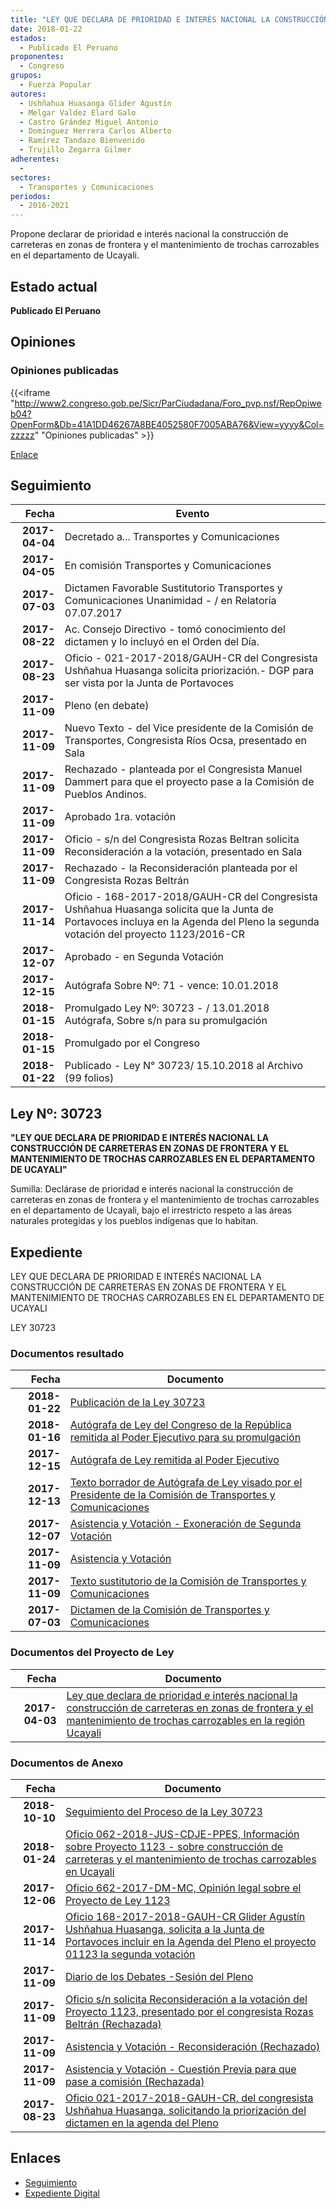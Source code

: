```yaml
---
title: "LEY QUE DECLARA DE PRIORIDAD E INTERÉS NACIONAL LA CONSTRUCCIÓN DE CARRETERAS EN ZONAS DE FRONTERA Y EL MANTENIMIENTO DE TROCHAS CARROZABLES EN LA REGIÓN UCAYALI"
date: 2018-01-22
estados: 
  - Publicado El Peruano
proponentes: 
  - Congreso
grupos: 
  - Fuerza Popular
autores: 
  - Ushñahua Huasanga Glider Agustín
  - Melgar Valdez Elard Galo
  - Castro Grández Miguel Antonio
  - Domínguez Herrera Carlos Alberto
  - Ramírez Tandazo Bienvenido
  - Trujillo Zegarra Gilmer
adherentes: 
  - 
sectores: 
  - Transportes y Comunicaciones
periodos: 
  - 2016-2021
---
```


Propone declarar de prioridad e interés nacional la construcción de carreteras en zonas de frontera y el mantenimiento de trochas carrozables en el departamento de Ucayali.


## Estado actual

**Publicado El Peruano**

## Opiniones

### Opiniones publicadas

{{<iframe "http://www2.congreso.gob.pe/Sicr/ParCiudadana/Foro_pvp.nsf/RepOpiweb04?OpenForm&Db=41A1DD46267A8BE4052580F7005ABA76&View=yyyy&Col=zzzzz" "Opiniones publicadas" >}}

[Enlace](http://www2.congreso.gob.pe/Sicr/ParCiudadana/Foro_pvp.nsf/RepOpiweb04?OpenForm&Db=41A1DD46267A8BE4052580F7005ABA76&View=yyyy&Col=zzzzz)

## Seguimiento

| Fecha | Evento |
|------:|--------|
| **2017-04-04** | Decretado a... Transportes y Comunicaciones|
| **2017-04-05** | En comisión Transportes y Comunicaciones|
| **2017-07-03** | Dictamen Favorable Sustitutorio Transportes y Comunicaciones Unanimidad - / en Relatoría 07.07.2017|
| **2017-08-22** | Ac. Consejo Directivo - tomó conocimiento del dictamen y lo incluyó en el Orden del Día.|
| **2017-08-23** | Oficio - 021-2017-2018/GAUH-CR del Congresista Ushñahua Huasanga solicita priorización.- DGP para ser vista por la Junta de Portavoces|
| **2017-11-09** | Pleno (en debate)|
| **2017-11-09** | Nuevo Texto - del Vice presidente de la Comisión de Transportes, Congresista Ríos Ocsa, presentado en Sala|
| **2017-11-09** | Rechazado - planteada por el Congresista Manuel Dammert para que el proyecto pase a la Comisión de Pueblos Andinos.|
| **2017-11-09** | Aprobado 1ra. votación|
| **2017-11-09** | Oficio - s/n del Congresista Rozas Beltran solicita Reconsideración a la votación, presentado en Sala|
| **2017-11-09** | Rechazado - la Reconsideración planteada por el Congresista Rozas Beltrán|
| **2017-11-14** | Oficio - 168-2017-2018/GAUH-CR del Congresista Ushñahua Huasanga solicita que la Junta de Portavoces incluya en la Agenda del Pleno la segunda votación del proyecto 1123/2016-CR|
| **2017-12-07** | Aprobado - en Segunda Votación|
| **2017-12-15** | Autógrafa Sobre Nº: 71 - vence: 10.01.2018|
| **2018-01-15** | Promulgado Ley Nº: 30723 - / 13.01.2018 Autógrafa, Sobre s/n para su promulgación|
| **2018-01-15** | Promulgado por el Congreso|
| **2018-01-22** | Publicado - Ley N° 30723/ 15.10.2018 al Archivo (99 folios)|

## Ley Nº: 30723

**"LEY QUE DECLARA DE PRIORIDAD E INTERÉS NACIONAL LA CONSTRUCCIÓN DE CARRETERAS EN ZONAS DE FRONTERA Y EL MANTENIMIENTO DE TROCHAS CARROZABLES EN EL DEPARTAMENTO DE UCAYALI"**

Sumilla: Declárase de prioridad e interés nacional la construcción de carreteras en zonas de frontera y el mantenimiento de trochas carrozables en el departamento de Ucayali, bajo el irrestricto respeto a las áreas naturales protegidas y los pueblos indígenas que lo habitan.


## Expediente

LEY QUE DECLARA DE PRIORIDAD E INTERÉS NACIONAL LA CONSTRUCCIÓN DE CARRETERAS EN ZONAS DE FRONTERA Y EL MANTENIMIENTO DE TROCHAS CARROZABLES EN EL DEPARTAMENTO DE UCAYALI

LEY 30723


### Documentos resultado

| Fecha | Documento |
|------:|--------|
| **2018-01-22** | [Publicación de la Ley 30723](http://www.leyes.congreso.gob.pe/Documentos/2016_2021/ADLP/Normas_Legales/30723-LEY.pdf) |
| **2018-01-16** | [Autógrafa de Ley del Congreso de la República remitida al Poder Ejecutivo para su promulgación](http://www.leyes.congreso.gob.pe/Documentos/2016_2021/Autografas/Ley_y_de_Resolucion_Legislativa/AU0112320180116.PDF) |
| **2017-12-15** | [Autógrafa de Ley remitida al Poder Ejecutivo](http://www.leyes.congreso.gob.pe/Documentos/2016_2021/ADLP/Texto_Aprobado/AU0112320171215.pdf) |
| **2017-12-13** | [Texto borrador de Autógrafa de Ley visado por el Presidente de la Comisión de Transportes y Comunicaciones](http://www.leyes.congreso.gob.pe/Documentos/2016_2021/Texto_Borrador_de_Autografa/BAU0112320171213.pdf) |
| **2017-12-07** | [Asistencia y Votación - Exoneración de Segunda Votación](http://www.leyes.congreso.gob.pe/Documentos/2016_2021/Asistencia_y_Votacion/Proyectos_de_Ley/Exoneracion_de_Segunda_Votacion/ESV0112320171207.pdf) |
| **2017-11-09** | [Asistencia y Votación](http://www.leyes.congreso.gob.pe/Documentos/2016_2021/Asistencia_y_Votacion/Proyectos_de_Ley/AV0112320171109.pdf) |
| **2017-11-09** | [Texto sustitutorio de la Comisión de Transportes y Comunicaciones](http://www.leyes.congreso.gob.pe/Documentos/2016_2021/Texto_Sustitutorio/Proyectos_de_Ley/TS0112320171109.pdf) |
| **2017-07-03** | [Dictamen de la Comisión de Transportes y Comunicaciones](http://www.leyes.congreso.gob.pe/Documentos/2016_2021/Dictamenes/Proyectos_de_Ley/01123DC23MAY20170703.PDF) |

### Documentos del Proyecto de Ley

| Fecha | Documento |
|------:|--------|
| **2017-04-03** | [Ley que declara de prioridad e interés nacional la construcción de carreteras en zonas de frontera y el mantenimiento de trochas carrozables en la región Ucayali](http://www.leyes.congreso.gob.pe/Documentos/2016_2021/Proyectos_de_Ley_y_de_Resoluciones_Legislativas/PL0112320170403.pdf) |

### Documentos de Anexo

| Fecha | Documento |
|------:|--------|
| **2018-10-10** | [Seguimiento del Proceso de la Ley 30723](http://www.leyes.congreso.gob.pe/Documentos/2016_2021/Seguimiento_de_Proyectos_de_Ley/01123PL20181010.pdf) |
| **2018-01-24** | [Oficio 062-2018-JUS-CDJE-PPES, Información sobre Proyecto 1123 - sobre construcción de carreteras y el mantenimiento de trochas carrozables en Ucayali](http://www.leyes.congreso.gob.pe/Documentos/2016_2021/Oficios/Otras_Instituciones/OFICIO-062-2018-JUS-CDJE-PPES.PDF) |
| **2017-12-06** | [Oficio 662-2017-DM-MC, Opinión legal sobre el Proyecto de Ley 1123](http://www.leyes.congreso.gob.pe/Documentos/2016_2021/Oficios/Otras_Instituciones/OFICIO-662-2017-DM-MC.pdf) |
| **2017-11-14** | [Oficio 168-2017-2018-GAUH-CR Glider Agustín Ushñahua Huasanga, solicita a la Junta de Portavoces incluir en la Agenda del Pleno el proyecto 01123 la segunda votación](http://www.leyes.congreso.gob.pe/Documentos/2016_2021/Oficios/Congresistas/OFICIO-168-2017-2018-GAUH-CR.pdf) |
| **2017-11-09** | [Diario de los Debates -Sesión del Pleno](http://www.leyes.congreso.gob.pe/Documentos/2016_2021/ADLP/Diario_Debates/30723-TDD.pdf) |
| **2017-11-09** | [Oficio s/n solicita Reconsideración a la votación del Proyecto 1123, presentado por el congresista Rozas Beltrán (Rechazada)](http://www.leyes.congreso.gob.pe/Documentos/2016_2021/Asistencia_y_Votacion/Proyectos_de_Ley/Reconsideracion/RC0112320171109.pdf) |
| **2017-11-09** | [Asistencia y Votación - Reconsideración (Rechazado)](http://www.leyes.congreso.gob.pe/Documentos/2016_2021/Asistencia_y_Votacion/Proyectos_de_Ley/Reconsideracion/RAV0112320171109.pdf) |
| **2017-11-09** | [Asistencia y Votación - Cuestión Previa para que pase a comisión (Rechazada)](http://www.leyes.congreso.gob.pe/Documentos/2016_2021/Asistencia_y_Votacion/Proyectos_de_Ley/AVCP0112320171109.pdf) |
| **2017-08-23** | [Oficio 021-2017-2018-GAUH-CR, del congresista Ushñahua Huasanga, solicitando la priorización del dictamen en la agenda del Pleno](http://www.leyes.congreso.gob.pe/Documentos/2016_2021/Oficios/Congresistas/OFICIO-021-2017-2018-GAUH-CR.pdf) |

## Enlaces 

- [Seguimiento](http://www2.congreso.gob.pe/Sicr/TraDocEstProc/CLProLey2016.nsf/f7fff46988ca05b1052578e100829cc7/fc43c5a6dc3639c4052580f7005f72a2?OpenDocument)
- [Expediente Digital](http://www2.congreso.gob.pehttp://www2.congreso.gob.pe/Sicr/TraDocEstProc/CLProLey2016.nsf/f7fff46988ca05b1052578e100829cc7/fc43c5a6dc3639c4052580f7005f72a2?OpenDocument&Click=05257FB7005EB655.eb71d0cf91d8294e05256cdf006b5706/$Body/0.1C6C)
